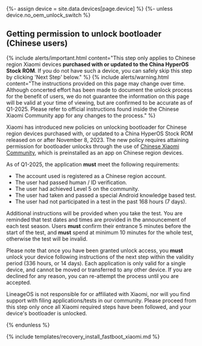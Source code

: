 {%- assign device = site.data.devices[page.device] %}
{%- unless device.no_oem_unlock_switch %}
## Getting permission to unlock bootloader (Chinese users)

{% include alerts/important.html content="This step only applies to Chinese region Xiaomi devices **purchased with or updated to the China HyperOS Stock ROM**. If you do not have such a device, you can safely skip this step by clicking 'Next Step' below." %}
{% include alerts/warning.html content="The instructions provided on this page may change over time. Although concerted effort has been made to document the unlock process for the benefit of users, we do not guarantee the information on this page will be valid at your time of viewing, but are confirmed to be accurate as of Q1-2025. Please refer to official instructions found inside the Chinese Xiaomi Community app for any changes to the process." %}

Xiaomi has introduced new policies on unlocking bootloader for Chinese region devices purchased with, or updated to a China HyperOS Stock ROM released on or after November 8, 2023. The new policy requires attaining permission for bootloader unlocks through the use of [Chinese Xiaomi Community](https://www.xiaomi.cn), which is preinstalled as an app on Chinese region devices.

As of Q1-2025, the application **must** meet the following requirements:
* The account used is registered as a Chinese region account.
* The user had passed human / ID verification.
* The user had achieved Level 5 on the community.
* The user had taken and passed a special Android knowledge based test.
* The user had not participated in a test in the past 168 hours (7 days).

Additional instructions will be provided when you take the test. You are reminded that test dates and times are provided in the announcement of each test season. Users **must** confirm their entrance 5 minutes before the start of the test, and **must** spend at minimum 10 minutes for the whole test, otherwise the test will be invalid.

Please note that once you have been granted unlock access, you **must** unlock your device following instructions of the next step within the validity period (336 hours, or 14 days). Each application is only valid for a single device, and cannot be moved or transferred to any other device. If you are declined for any reason, you can re-attempt the process until you are accepted.

LineageOS is not responsible for or affiliated with Xiaomi, nor will you find support with filing applications/tests in our community. Please proceed from this step only once all Xiaomi required steps have been followed, and your device's bootloader is unlocked.

{% endunless %}

{% include templates/recovery_install_fastboot_xiaomi.md %}

